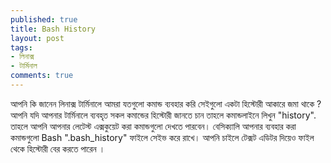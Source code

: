```yaml
---
published: true
title: Bash History
layout: post
tags:
- লিনাক্স
- টার্মিনাল
comments: true
---
```

আপনি কি জানেন লিনাক্স টার্মিনালে আমরা যতগুলো কমান্ড ব্যবহার করি সেইগুলো একটা হিস্টোরী আকারে জমা থাকে ? আপনি যদি আপনার টার্মিনালে ব্যবহৃত সকল কমান্ডের হিস্টোরী জানতে চান তাহলে কমান্ডলাইনে লিখুন "history". তাহলে আপনি আপনার লেটেস্ট এক্সকুয়েট করা কমান্ডগুলো দেখতে পারবেন।
বেসিক্যালি আপনার ব্যবহার করা কমান্ডগুলো Bash ".bash_history" ফাইলে সেইভ করে রাখে। আপনি চাইলে টেক্সট এডিটর দিয়েও ফাইল থেকে হিস্টোরী বের করতে পারেন ।
